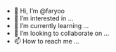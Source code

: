 - 👋 Hi, I’m @faryoo
- 👀 I’m interested in ...
- 🌱 I’m currently learning ...
- 💞️ I’m looking to collaborate on ...
- 📫 How to reach me ...

<!---
faryoo/faryoo is a ✨ special ✨ repository because its `README.md` (this file) appears on your GitHub profile.
You can click the Preview link to take a look at your changes.
--->
